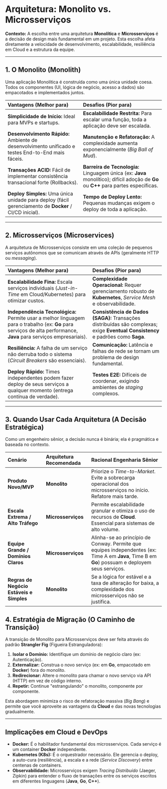 # Arquitetura: Monolito vs. Microsserviços

**Contexto:** A escolha entre uma arquitetura **Monolítica** e **Microsserviços** é a decisão de design mais fundamental em um projeto. Esta escolha afeta diretamente a velocidade de desenvolvimento, escalabilidade, resiliência em Cloud e a estrutura da equipe.

---

## 1. O Monolito (Monolith)

Uma aplicação Monolítica é construída como uma única unidade coesa. Todos os componentes (UI, lógica de negócio, acesso a dados) são empacotados e implementados juntos.

| Vantagens (Melhor para) | Desafios (Pior para) |
| :--- | :--- |
| **Simplicidade de Início:** Ideal para MVPs e startups. | **Escalabilidade Restrita:** Para escalar uma função, toda a aplicação deve ser escalada. |
| **Desenvolvimento Rápido:** Ambiente de desenvolvimento unificado e testes End-to-End mais fáceis. | **Manutenção e Refatoração:** A complexidade aumenta exponencialmente (*Big Ball of Mud*). |
| **Transações ACID:** Fácil de implementar consistência transacional forte (Rollbacks). | **Barreira de Tecnologia:** Linguagem única (ex: **Java** monolítico); difícil adoção de **Go** ou **C++** para partes específicas. |
| **Deploy Simples:** Uma única unidade para deploy (fácil gerenciamento de **Docker** / CI/CD inicial). | **Tempo de Deploy Lento:** Pequenas mudanças exigem o deploy de toda a aplicação. |

---

## 2. Microsserviços (Microservices)

A arquitetura de Microsserviços consiste em uma coleção de pequenos serviços autônomos que se comunicam através de APIs (geralmente HTTP ou *messaging*).

| Vantagens (Melhor para) | Desafios (Pior para) |
| :--- | :--- |
| **Escalabilidade Fina:** Escala serviços individuais (*Just-in-Time* em Cloud/Kubernetes) para otimizar custos. | **Complexidade Operacional:** Requer gerenciamento robusto de **Kubernetes**, *Service Mesh* e observabilidade. |
| **Independência Tecnológica:** Permite usar a melhor linguagem para o trabalho (ex: **Go** para serviços de alta performance, **Java** para serviços empresariais). | **Consistência de Dados (SAGA):** Transações distribuídas são complexas; exige **Eventual Consistency** e padrões como **Saga**. |
| **Resiliência:** A falha de um serviço não derruba todo o sistema (*Circuit Breakers* são essenciais). | **Comunicação:** Latência e falhas de rede se tornam um problema de design fundamental. |
| **Deploy Rápido:** Times independentes podem fazer deploy de seus serviços a qualquer momento (entrega contínua de verdade). | **Testes E2E:** Difíceis de coordenar, exigindo ambientes de *staging* complexos. |

---

## 3. Quando Usar Cada Arquitetura (A Decisão Estratégica)

Como um engenheiro sênior, a decisão nunca é binária; ela é pragmática e baseada no contexto.

| Cenário | Arquitetura Recomendada | Racional Engenharia Sênior |
| :--- | :--- | :--- |
| **Produto Novo/MVP** | **Monolito** | Priorize o *Time-to-Market*. Evite a sobrecarga operacional dos microsserviços no início. Refatore mais tarde. |
| **Escala Extrema / Alto Tráfego** | **Microsserviços** | Permite escalabilidade granular e otimiza o uso de recursos de **Cloud**. Essencial para sistemas de alto volume. |
| **Equipe Grande / Domínios Claros** | **Microsserviços** | Alinha-se ao princípio de Conway. Permite que equipes independentes (ex: Time A em **Java**, Time B em **Go**) possuam e deployem seus serviços. |
| **Regras de Negócio Estáveis e Simples** | **Monolito** | Se a lógica for estável e a taxa de alteração for baixa, a complexidade dos microsserviços não se justifica. |

## 4. Estratégia de Migração (O Caminho de Transição)

A transição de Monolito para Microsserviços deve ser feita através do padrão **Strangler Fig** (Figueira Estranguladora):

1.  **Isolar o Domínio:** Identifique um domínio de negócio claro (ex: Autenticação).
2.  **Externalizar:** Construa o novo serviço (ex: em **Go**, empacotado em **Docker**) fora do monolito.
3.  **Redirecionar:** Altere o monolito para chamar o novo serviço via API (HTTP) em vez de código interno.
4.  **Repetir:** Continue "estrangulando" o monolito, componente por componente.

Esta abordagem minimiza o risco de refatoração massiva (*Big Bang*) e permite que você aproveite as vantagens da **Cloud** e das novas tecnologias gradualmente.

---

## Implicações em Cloud e DevOps 

* **Docker:** É o habilitador fundamental dos microsserviços. Cada serviço é um container **Docker** independente.
* **Kubernetes (K8s):** É o orquestrador necessário. Ele gerencia o deploy, a auto-cura (resiliência), a escala e a rede (*Service Discovery*) entre centenas de containers.
* **Observabilidade:** Microsserviços exigem *Tracing Distribuído* (Jaeger, Zipkin) para entender o fluxo de transações entre os serviços escritos em diferentes linguagens (**Java**, **Go**, **C++**).